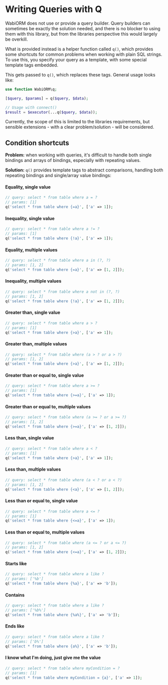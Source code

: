 # Writing Queries with Q

WabiORM does not use or provide a query builder. Query builders can sometimes
be exactly the solution needed, and there is no blocker to using them with this
library, but from the libraries perspective this would largely be overkill.

What is provided instead is a helper function called `q()`, which provides some
shortcuts for common problems when working with plain SQL strings. To use this,
you specify your query as a template, with some special template tags embedded.

This gets passed to `q()`, which replaces these tags. General usage looks like:

```php
use function WabiORM\q;

[$query, $params] = q($query, $data);

// Usage with connect()
$result = $executor(...q($query, $data));
```

Currently, the scope of this is limited to the libraries requirements, but
sensible extensions - with a clear problem/solution - will be considered.


## Condition shortcuts

**Problem:** when working with queries, it's difficult to handle both single
bindings and arrays of bindings, especially with repeating values.

**Solution:** `q()` provides template tags to abstract comparisons, handling
both repeating bindings and single/array value bindings:

#### Equality, single value
```php
// query: select * from table where a = ? 
// params: [1]
q('select * from table where {=a}', ['a' => 1]);
```

#### Inequality, single value
```php
// query: select * from table where a != ? 
// params: [1]
q('select * from table where {!a}', ['a' => 1]);
```

#### Equality, multiple values
```php
// query: select * from table where a in (?, ?)
// params: [1, 2]
q('select * from table where {=a}', ['a' => [1, 2]]);
```

#### Inequality, multiple values
```php
// query: select * from table where a not in (?, ?)
// params: [1, 2]
q('select * from table where {!a}', ['a' => [1, 2]]);
```

#### Greater than, single value
```php
// query: select * from table where a > ?
// params: [1]
q('select * from table where {>a}', ['a' => 1]);
```

#### Greater than, multiple values
```php
// query: select * from table where (a > ? or a > ?)
// params: [1, 2]
q('select * from table where {>a}', ['a' => [1, 2]]);
```

#### Greater than or equal to, single value
```php
// query: select * from table where a >= ?
// params: [1]
q('select * from table where {>=a}', ['a' => 1]);
```

#### Greater than or equal to, multiple values
```php
// query: select * from table where (a >= ? or a >= ?)
// params: [1, 2]
q('select * from table where {>=a}', ['a' => [1, 2]]);
```

#### Less than, single value
```php
// query: select * from table where a < ?
// params: [1]
q('select * from table where {>a}', ['a' => 1]);
```

#### Less than, multiple values
```php
// query: select * from table where (a < ? or a < ?)
// params: [1, 2]
q('select * from table where {<a}', ['a' => [1, 2]]);
```

#### Less than or equal to, single value
```php
// query: select * from table where a <= ?
// params: [1]
q('select * from table where {<=a}', ['a' => 1]);
```

#### Less than or equal to, multiple values
```php
// query: select * from table where (a <= ? or a <= ?)
// params: [1, 2]
q('select * from table where {<=a}', ['a' => [1, 2]]);
```

#### Starts like
```php
// query: select * from table where a like ?
// params: ['%b']
q('select * from table where {%a}', ['a' => 'b']);
```

#### Contains
```php
// query: select * from table where a like ?
// params: ['%b%']
q('select * from table where {%a%}', ['a' => 'b']);
```

#### Ends like
```php
// query: select * from table where a like ?
// params: ['b%']
q('select * from table where {a%}', ['a' => 'b']);
```

#### I know what I'm doing, just give me the value
```php
// query: select * from table where myCondition = ? 
// params: [1]
q('select * from table where myCondition = {a}', ['a' => 1]);
```

